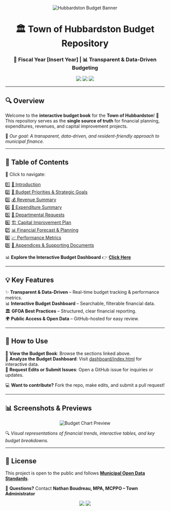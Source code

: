 <!-- Banner Image -->
<p align="center">
  <img src="https://source.unsplash.com/1500x500/?finance,city,budget" alt="Hubbardston Budget Banner">
</p>

<h1 align="center">🏛️ Town of Hubbardston Budget Repository</h1>
<h3 align="center">📆 Fiscal Year [Insert Year] | 📊 Transparent & Data-Driven Budgeting</h3>

<p align="center">
  <img src="https://img.shields.io/badge/Status-Active-brightgreen?style=flat-square">
  <img src="https://img.shields.io/badge/Version-1.0-blue?style=flat-square">
  <img src="https://img.shields.io/badge/License-Public Domain-lightgrey?style=flat-square">
</p>

---

## 🔍 **Overview**
Welcome to the **interactive budget book** for the **Town of Hubbardston**! 📖 This repository serves as the **single source of truth** for financial planning, expenditures, revenues, and capital improvement projects.

📢 *Our goal: A transparent, data-driven, and resident-friendly approach to municipal finance.*

---

## 📂 **Table of Contents**
🔗 Click to navigate:

1️⃣ [📖 Introduction](docs/introduction.md)  
2️⃣ [🎯 Budget Priorities & Strategic Goals](docs/priorities.md)  
3️⃣ [💰 Revenue Summary](docs/revenue.md)  
4️⃣ [💸 Expenditure Summary](docs/expenditures.md)  
5️⃣ [🏢 Departmental Requests](docs/departments.md)  
6️⃣ [🏗️ Capital Improvement Plan](docs/capital.md)  
7️⃣ [📊 Financial Forecast & Planning](docs/forecast.md)  
8️⃣ [📈 Performance Metrics](docs/performance.md)  
9️⃣ [📂 Appendices & Supporting Documents](docs/appendix.md)  

📊 **Explore the Interactive Budget Dashboard** 👉 [**Click Here**](dashboard/index.html)  

---

## 💡 **Key Features**
✨ **Transparent & Data-Driven** – Real-time budget tracking & performance metrics.  
📊 **Interactive Budget Dashboard** – Searchable, filterable financial data.  
🏛️ **GFOA Best Practices** – Structured, clear financial reporting.  
🌍 **Public Access & Open Data** – GitHub-hosted for easy review.  

---

## 🚀 **How to Use**
📌 **View the Budget Book**: Browse the sections linked above.  
📌 **Analyze the Budget Dashboard**: Visit [dashboard/index.html](dashboard/index.html) for interactive data.  
📌 **Request Edits or Submit Issues**: Open a GitHub issue for inquiries or updates.  

💻 **Want to contribute?** Fork the repo, make edits, and submit a pull request!  

---

## 📊 **Screenshots & Previews**
<p align="center">
  <img src="https://source.unsplash.com/800x400/?finance,graph,data" alt="Budget Chart Preview">
</p>

🔍 *Visual representations of financial trends, interactive tables, and key budget breakdowns.*

---

## 📜 **License**
This project is open to the public and follows **[Municipal Open Data Standards](https://opendatahandbook.org/guide/en/what-is-open-data/)**.  

📧 **Questions?** Contact **Nathan Boudreau, MPA, MCPPO – Town Administrator**  

<p align="center">
  <img src="https://img.shields.io/badge/Transparency-100%25-green?style=for-the-badge">
  <img src="https://img.shields.io/badge/Open%20Data-Enabled-blue?style=for-the-badge">
</p>
